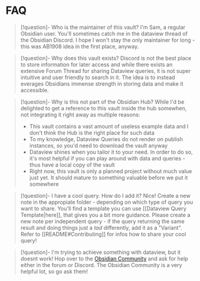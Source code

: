 # FAQ

> [!question]- Who is the maintainer of this vault?
> I'm Sam, a regular Obsidian user. You'll sometimes catch me in the dataview thread of the Obsidian Discord. I hope I won't stay the only maintainer for long - this was AB1908 idea in the first place, anyway.

> [!question]- Why does this vault exists?
> Discord is not the best place to store information for later access and while there exists an extensive Forum Thread for sharing Dataview queries, it is not super intuitive and user friendly to search in it. The idea is to instead everages Obsidians immense strength in storing data and make it accessible.

> [!question]- Why is this not part of the Obsidian Hub?
> While I'd be delighted to get a reference to this vault inside the hub somewhen, not integrating it right away as multiple reasons:
> - This vault contains a vast amount of useless example data and I don't think the Hub is the right place for such data
> - To my knowledge, Dataview Queries do not render on publish instances, so you'd need to download the vault anyway
> - Dataview shines when you tailor it to your need. In order to do so, it's most helpful if you can play around with data and queries - thus have a local copy of the vault
> - Right now, this vault is only a planned project without much value just yet. It should mature to something valuable before we put it somewhere

> [!question]- I have a cool query. How do I add it?
> Nice! Create a new note in the appropiate folder - depending on which type of query you want to share. You'll find a template you can use [[Dataview Query Template|here]], that gives you a bit more guidance. Please create a new note per independent query - if the query returning the same result and doing things just a _tad_ differently, add it as a "Variant". Refer to [[README#Contributing]] for infos how to share your cool query!

> [!question]- I'm trying to achieve something with dataview, but it doesnt work!
> Hop over to the [Obsidian Community](https://obsidian.md/community) and ask for help either in the forum or Discord. The Obsidian Community is a very helpful lot, so go ask them!